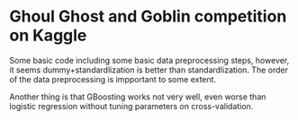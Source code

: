 # Ghoul Ghost and Goblin competition on Kaggle
Some basic code including some basic data preprocessing steps, however, it seems 
dummy+standardlization is better than standardlization. The order of the data preprocessing is 
impportant to some extent.

Another thing is that GBoosting works not very well, even worse than logistic regression without tuning parameters on cross-validation.
